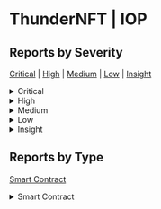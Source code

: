# ThunderNFT | IOP

## Reports by Severity

[Critical](./#critical) | [High](./#high) | [Medium](./#medium) | [Low](./#low) | [Insight](./#insight)

<details>

<summary>Critical</summary>

* [IOP \_ ThunderNFT 34534 - \[Smart Contract - Critical\] Maker will always only get token even if specifying a higher amount](iop-\_-thundernft-34534-smart-contract-critical-maker-will-always-only-get-token-even-if-specifying-a.md)
* [IOP \_ ThunderNFT 34560 - \[Smart Contract - Critical\] Updating sell-maker-orders does not provide refunds](iop-\_-thundernft-34560-smart-contract-critical-updating-sell-maker-orders-does-not-provide-refunds.md)
* [IOP \_ ThunderNFT 34605 - \[Smart Contract - Critical\] ERC tokens can be stolen because the amount is not validated in the update\_order function](iop-\_-thundernft-34605-smart-contract-critical-erc-tokens-can-be-stolen-because-the-amount-is-not-va.md)
* [IOP \_ ThunderNFT 34629 - \[Smart Contract - Critical\] Theft of Deposited Funds](iop-\_-thundernft-34629-smart-contract-critical-theft-of-deposited-funds.md)
* [IOP \_ ThunderNFT 34630 - \[Smart Contract - Critical\] Incorrect Token Sale Amount](iop-\_-thundernft-34630-smart-contract-critical-incorrect-token-sale-amount.md)
* [IOP \_ ThunderNFT 34636 - \[Smart Contract - Critical\] The amount is set to when creating the ExecutionResult which causes only NFT to be sold even if there should actually be more](iop-\_-thundernft-34636-smart-contract-critical-the-amount-is-set-to-when-creating-the-executionresul.md)
* [IOP \_ ThunderNFT 34736 - \[Smart Contract - Critical\] ERC tokens are stuck on the contract if more than supplied for Sell order](iop-\_-thundernft-34736-smart-contract-critical-erc-tokens-are-stuck-on-the-contract-if-more-than-sup.md)
* [IOP \_ ThunderNFT 34800 - \[Smart Contract - Critical\] Improper input validation in order update function leads to potential asset loss](iop-\_-thundernft-34800-smart-contract-critical-improper-input-validation-in-order-update-function-le.md)
* [IOP \_ ThunderNFT 34930 - \[Smart Contract - Critical\] User can only trade token when ERC is used](iop-\_-thundernft-34930-smart-contract-critical-user-can-only-trade-token-when-erc-is-used.md)
* [IOP \_ ThunderNFT 34934 - \[Smart Contract - Critical\] thunder\_exchangeupdate\_order can be abused to steal ERC token](iop-\_-thundernft-34934-smart-contract-critical-thunder\_exchangeupdate\_order-can-be-abused-to-steal-e.md)
* [IOP \_ ThunderNFT 34949 - \[Smart Contract - Critical\] Missing proper validation when updating order](iop-\_-thundernft-34949-smart-contract-critical-missing-proper-validation-when-updating-order.md)
* [IOP \_ ThunderNFT 34955 - \[Smart Contract - Critical\] Nfts of type may be stolen by updating an orders amount and cancelling it](iop-\_-thundernft-34955-smart-contract-critical-nfts-of-type-may-be-stolen-by-updating-an-orders-amou.md)
* [IOP \_ ThunderNFT 34957 - \[Smart Contract - Critical\] executionResults always returns an amount of leading to stuck nfts](iop-\_-thundernft-34957-smart-contract-critical-executionresults-always-returns-an-amount-of-leading.md)
* [IOP \_ ThunderNFT 34958 - \[Smart Contract - Critical\] Incorrect Setting of Amount in ExecutionResult](iop-\_-thundernft-34958-smart-contract-critical-incorrect-setting-of-amount-in-executionresult.md)
* [IOP \_ ThunderNFT 34980 - \[Smart Contract - Critical\] Order side manipulation can lead to theft of NFTs](iop-\_-thundernft-34980-smart-contract-critical-order-side-manipulation-can-lead-to-theft-of-nfts.md)

</details>

<details>

<summary>High</summary>

* [IOP \_ ThunderNFT 34496 - \[Smart Contract - High\] Users cant withdraw their funds for removed assets](iop-\_-thundernft-34496-smart-contract-high-users-cant-withdraw-their-funds-for-removed-assets.md)
* [IOP \_ ThunderNFT 34519 - \[Smart Contract - High\] users cant withdraw their tokens when specific asset removed from the whitelist](iop-\_-thundernft-34519-smart-contract-high-users-cant-withdraw-their-tokens-when-specific-asset-remo.md)
* [IOP \_ ThunderNFT 34565 - \[Smart Contract - High\] Selling maker cant cancel to retrieve his funds when strategy got removed](iop-\_-thundernft-34565-smart-contract-high-selling-maker-cant-cancel-to-retrieve-his-funds-when-stra.md)
* [IOP \_ ThunderNFT 34585 - \[Smart Contract - High\] Permanent freezing of NFTS that seller deposit into thunder exchange when the strategy whitelist address updated](iop-\_-thundernft-34585-smart-contract-high-permanent-freezing-of-nfts-that-seller-deposit-into-thund.md)
* [IOP \_ ThunderNFT 34587 - \[Smart Contract - High\] Users might temporarily get their funds locked in Pool contract](iop-\_-thundernft-34587-smart-contract-high-users-might-temporarily-get-their-funds-locked-in-pool-co.md)
* [IOP \_ ThunderNFT 34642 - \[Smart Contract - High\] strategy de-listing causes sellers NFTs locked on ThunderExchange](iop-\_-thundernft-34642-smart-contract-high-strategy-de-listing-causes-sellers-nfts-locked-on-thunder.md)
* [IOP \_ ThunderNFT 34816 - \[Smart Contract - High\] users cant call update\_order to update the strategy which prevent the NFT to be canceled or executed](iop-\_-thundernft-34816-smart-contract-high-users-cant-call-update\_order-to-update-the-strategy-which.md)
* [IOP \_ ThunderNFT 34943 - \[Smart Contract - High\] User cant withdraw asset from pool after asset\_managerremove\_asset is called](iop-\_-thundernft-34943-smart-contract-high-user-cant-withdraw-asset-from-pool-after-asset\_managerrem.md)
* [IOP \_ ThunderNFT 34966 - \[Smart Contract - High\] Royalty or protocol fee of will DoS executing orders in ThunderExchange](iop-\_-thundernft-34966-smart-contract-high-royalty-or-protocol-fee-of-will-dos-executing-orders-in-t.md)

</details>

<details>

<summary>Medium</summary>

* [IOP \_ ThunderNFT 34567 - \[Smart Contract - Medium\] users with current bid order can not update their order when payment token changed](iop-\_-thundernft-34567-smart-contract-medium-users-with-current-bid-order-can-not-update-their-order.md)
* [IOP \_ ThunderNFT 34714 - \[Smart Contract - Medium\] owner of NFT who have sell orderlisting NFT can not accept any bid offers](iop-\_-thundernft-34714-smart-contract-medium-owner-of-nft-who-have-sell-orderlisting-nft-can-not-acc.md)

</details>

<details>

<summary>Low</summary>

* [IOP \_ ThunderNFT 34455 - \[Smart Contract - Low\] Double Token Vulnerability leads to drain funds](iop-\_-thundernft-34455-smart-contract-low-double-token-vulnerability-leads-to-drain-funds.md)
* [IOP \_ ThunderNFT 34522 - \[Smart Contract - Low\] Self-transfer would inflate the balance](iop-\_-thundernft-34522-smart-contract-low-self-transfer-would-inflate-the-balance.md)
* [IOP \_ ThunderNFT 34545 - \[Smart Contract - Low\] Smart contract can be taken over by malicious user by back-running deployment](iop-\_-thundernft-34545-smart-contract-low-smart-contract-can-be-taken-over-by-malicious-user-by-back.md)
* [IOP \_ ThunderNFT 34659 - \[Smart Contract - Low\] Pool Balance Inflation](iop-\_-thundernft-34659-smart-contract-low-pool-balance-inflation.md)
* [IOP \_ ThunderNFT 34702 - \[Smart Contract - Low\] the function register\_royalty\_info does not allow to be called by the admin when the owner exist](iop-\_-thundernft-34702-smart-contract-low-the-function-register\_royalty\_info-does-not-allow-to-be-ca.md)
* [IOP \_ ThunderNFT 34760 - \[Smart Contract - Low\] Off-by-one error in get\_supported\_asset](iop-\_-thundernft-34760-smart-contract-low-off-by-one-error-in-get\_supported\_asset.md)
* [IOP \_ ThunderNFT 34761 - \[Smart Contract - Low\] Off-by-one error in get\_whitelisted\_strategy](iop-\_-thundernft-34761-smart-contract-low-off-by-one-error-in-get\_whitelisted\_strategy.md)
* [IOP \_ ThunderNFT 34791 - \[Smart Contract - Low\] Incompatibility with SRC might lead to inability of royalty info registrations](iop-\_-thundernft-34791-smart-contract-low-incompatibility-with-src-might-lead-to-inability-of-royalt.md)
* [IOP \_ ThunderNFT 34839 - \[Smart Contract - Low\] Royalty Fee limit is not enforced for registered collections](iop-\_-thundernft-34839-smart-contract-low-royalty-fee-limit-is-not-enforced-for-registered-collectio.md)
* [IOP \_ ThunderNFT 34848 - \[Smart Contract - Low\] Incorrect verification of deposit asset leads to creation of in-executable orders](iop-\_-thundernft-34848-smart-contract-low-incorrect-verification-of-deposit-asset-leads-to-creation.md)
* [IOP \_ ThunderNFT 34906 - \[Smart Contract - Low\] Existing Sell order can be executed despite payment asset delisting](iop-\_-thundernft-34906-smart-contract-low-existing-sell-order-can-be-executed-despite-payment-asset.md)
* [IOP \_ ThunderNFT 34962 - \[Smart Contract - Low\] tranfer\_from function have critical issue which lead to double increase same address amount](iop-\_-thundernft-34962-smart-contract-low-tranfer\_from-function-have-critical-issue-which-lead-to-do.md)
* [IOP \_ ThunderNFT 34964 - \[Smart Contract - Low\] Faulty Index out of Bounds](iop-\_-thundernft-34964-smart-contract-low-faulty-index-out-of-bounds.md)
* [IOP \_ ThunderNFT 34973 - \[Smart Contract - Low\] royalty\_managerregister\_royalty\_info might not work in some case](iop-\_-thundernft-34973-smart-contract-low-royalty\_managerregister\_royalty\_info-might-not-work-in-som.md)
* [IOP \_ ThunderNFT 34975 - \[Smart Contract - Low\] Read out of index](iop-\_-thundernft-34975-smart-contract-low-read-out-of-index.md)

</details>

<details>

<summary>Insight</summary>

* [IOP \_ ThunderNFT 34542 - \[Smart Contract - Insight\] Not Handling Balance Entries Properly in the Withdraw Function](iop-\_-thundernft-34542-smart-contract-insight-not-handling-balance-entries-properly-in-the-withdraw.md)
* [IOP \_ ThunderNFT 34578 - \[Smart Contract - Insight\] unds Not Locked During Order Placement](iop-\_-thundernft-34578-smart-contract-insight-unds-not-locked-during-order-placement.md)
* [IOP \_ ThunderNFT 34677 - \[Smart Contract - Insight\] NFTs can not be canceled since the cancel\_order function in thunder\_exchange have read storage attribute which calls cancel\_order in strategy that have write storage attribute](iop-\_-thundernft-34677-smart-contract-insight-nfts-can-not-be-canceled-since-the-cancel\_order-functi.md)
* [IOP \_ ThunderNFT 34963 - \[Smart Contract - Insight\] Invalid orders persist in storage maps with no indication of their invalid status](iop-\_-thundernft-34963-smart-contract-insight-invalid-orders-persist-in-storage-maps-with-no-indicat.md)
* [IOP \_ ThunderNFT 34967 - \[Smart Contract - Insight\] Insights Report](iop-\_-thundernft-34967-smart-contract-insight-insights-report.md)

</details>

## Reports by Type

[Smart Contract](./#smart-contract)

<details>

<summary>Smart Contract</summary>

* [IOP \_ ThunderNFT 34455 - \[Smart Contract - Low\] Double Token Vulnerability leads to drain funds](iop-\_-thundernft-34455-smart-contract-low-double-token-vulnerability-leads-to-drain-funds.md)
* [IOP \_ ThunderNFT 34496 - \[Smart Contract - High\] Users cant withdraw their funds for removed assets](iop-\_-thundernft-34496-smart-contract-high-users-cant-withdraw-their-funds-for-removed-assets.md)
* [IOP \_ ThunderNFT 34519 - \[Smart Contract - High\] users cant withdraw their tokens when specific asset removed from the whitelist](iop-\_-thundernft-34519-smart-contract-high-users-cant-withdraw-their-tokens-when-specific-asset-remo.md)
* [IOP \_ ThunderNFT 34522 - \[Smart Contract - Low\] Self-transfer would inflate the balance](iop-\_-thundernft-34522-smart-contract-low-self-transfer-would-inflate-the-balance.md)
* [IOP \_ ThunderNFT 34534 - \[Smart Contract - Critical\] Maker will always only get token even if specifying a higher amount](iop-\_-thundernft-34534-smart-contract-critical-maker-will-always-only-get-token-even-if-specifying-a.md)
* [IOP \_ ThunderNFT 34542 - \[Smart Contract - Insight\] Not Handling Balance Entries Properly in the Withdraw Function](iop-\_-thundernft-34542-smart-contract-insight-not-handling-balance-entries-properly-in-the-withdraw.md)
* [IOP \_ ThunderNFT 34545 - \[Smart Contract - Low\] Smart contract can be taken over by malicious user by back-running deployment](iop-\_-thundernft-34545-smart-contract-low-smart-contract-can-be-taken-over-by-malicious-user-by-back.md)
* [IOP \_ ThunderNFT 34560 - \[Smart Contract - Critical\] Updating sell-maker-orders does not provide refunds](iop-\_-thundernft-34560-smart-contract-critical-updating-sell-maker-orders-does-not-provide-refunds.md)
* [IOP \_ ThunderNFT 34565 - \[Smart Contract - High\] Selling maker cant cancel to retrieve his funds when strategy got removed](iop-\_-thundernft-34565-smart-contract-high-selling-maker-cant-cancel-to-retrieve-his-funds-when-stra.md)
* [IOP \_ ThunderNFT 34567 - \[Smart Contract - Medium\] users with current bid order can not update their order when payment token changed](iop-\_-thundernft-34567-smart-contract-medium-users-with-current-bid-order-can-not-update-their-order.md)
* [IOP \_ ThunderNFT 34578 - \[Smart Contract - Insight\] unds Not Locked During Order Placement](iop-\_-thundernft-34578-smart-contract-insight-unds-not-locked-during-order-placement.md)
* [IOP \_ ThunderNFT 34585 - \[Smart Contract - High\] Permanent freezing of NFTS that seller deposit into thunder exchange when the strategy whitelist address updated](iop-\_-thundernft-34585-smart-contract-high-permanent-freezing-of-nfts-that-seller-deposit-into-thund.md)
* [IOP \_ ThunderNFT 34587 - \[Smart Contract - High\] Users might temporarily get their funds locked in Pool contract](iop-\_-thundernft-34587-smart-contract-high-users-might-temporarily-get-their-funds-locked-in-pool-co.md)
* [IOP \_ ThunderNFT 34605 - \[Smart Contract - Critical\] ERC tokens can be stolen because the amount is not validated in the update\_order function](iop-\_-thundernft-34605-smart-contract-critical-erc-tokens-can-be-stolen-because-the-amount-is-not-va.md)
* [IOP \_ ThunderNFT 34629 - \[Smart Contract - Critical\] Theft of Deposited Funds](iop-\_-thundernft-34629-smart-contract-critical-theft-of-deposited-funds.md)
* [IOP \_ ThunderNFT 34630 - \[Smart Contract - Critical\] Incorrect Token Sale Amount](iop-\_-thundernft-34630-smart-contract-critical-incorrect-token-sale-amount.md)
* [IOP \_ ThunderNFT 34636 - \[Smart Contract - Critical\] The amount is set to when creating the ExecutionResult which causes only NFT to be sold even if there should actually be more](iop-\_-thundernft-34636-smart-contract-critical-the-amount-is-set-to-when-creating-the-executionresul.md)
* [IOP \_ ThunderNFT 34642 - \[Smart Contract - High\] strategy de-listing causes sellers NFTs locked on ThunderExchange](iop-\_-thundernft-34642-smart-contract-high-strategy-de-listing-causes-sellers-nfts-locked-on-thunder.md)
* [IOP \_ ThunderNFT 34659 - \[Smart Contract - Low\] Pool Balance Inflation](iop-\_-thundernft-34659-smart-contract-low-pool-balance-inflation.md)
* [IOP \_ ThunderNFT 34677 - \[Smart Contract - Insight\] NFTs can not be canceled since the cancel\_order function in thunder\_exchange have read storage attribute which calls cancel\_order in strategy that have write storage attribute](iop-\_-thundernft-34677-smart-contract-insight-nfts-can-not-be-canceled-since-the-cancel\_order-functi.md)
* [IOP \_ ThunderNFT 34702 - \[Smart Contract - Low\] the function register\_royalty\_info does not allow to be called by the admin when the owner exist](iop-\_-thundernft-34702-smart-contract-low-the-function-register\_royalty\_info-does-not-allow-to-be-ca.md)
* [IOP \_ ThunderNFT 34714 - \[Smart Contract - Medium\] owner of NFT who have sell orderlisting NFT can not accept any bid offers](iop-\_-thundernft-34714-smart-contract-medium-owner-of-nft-who-have-sell-orderlisting-nft-can-not-acc.md)
* [IOP \_ ThunderNFT 34736 - \[Smart Contract - Critical\] ERC tokens are stuck on the contract if more than supplied for Sell order](iop-\_-thundernft-34736-smart-contract-critical-erc-tokens-are-stuck-on-the-contract-if-more-than-sup.md)
* [IOP \_ ThunderNFT 34760 - \[Smart Contract - Low\] Off-by-one error in get\_supported\_asset](iop-\_-thundernft-34760-smart-contract-low-off-by-one-error-in-get\_supported\_asset.md)
* [IOP \_ ThunderNFT 34761 - \[Smart Contract - Low\] Off-by-one error in get\_whitelisted\_strategy](iop-\_-thundernft-34761-smart-contract-low-off-by-one-error-in-get\_whitelisted\_strategy.md)
* [IOP \_ ThunderNFT 34791 - \[Smart Contract - Low\] Incompatibility with SRC might lead to inability of royalty info registrations](iop-\_-thundernft-34791-smart-contract-low-incompatibility-with-src-might-lead-to-inability-of-royalt.md)
* [IOP \_ ThunderNFT 34800 - \[Smart Contract - Critical\] Improper input validation in order update function leads to potential asset loss](iop-\_-thundernft-34800-smart-contract-critical-improper-input-validation-in-order-update-function-le.md)
* [IOP \_ ThunderNFT 34816 - \[Smart Contract - High\] users cant call update\_order to update the strategy which prevent the NFT to be canceled or executed](iop-\_-thundernft-34816-smart-contract-high-users-cant-call-update\_order-to-update-the-strategy-which.md)
* [IOP \_ ThunderNFT 34839 - \[Smart Contract - Low\] Royalty Fee limit is not enforced for registered collections](iop-\_-thundernft-34839-smart-contract-low-royalty-fee-limit-is-not-enforced-for-registered-collectio.md)
* [IOP \_ ThunderNFT 34848 - \[Smart Contract - Low\] Incorrect verification of deposit asset leads to creation of in-executable orders](iop-\_-thundernft-34848-smart-contract-low-incorrect-verification-of-deposit-asset-leads-to-creation.md)
* [IOP \_ ThunderNFT 34906 - \[Smart Contract - Low\] Existing Sell order can be executed despite payment asset delisting](iop-\_-thundernft-34906-smart-contract-low-existing-sell-order-can-be-executed-despite-payment-asset.md)
* [IOP \_ ThunderNFT 34930 - \[Smart Contract - Critical\] User can only trade token when ERC is used](iop-\_-thundernft-34930-smart-contract-critical-user-can-only-trade-token-when-erc-is-used.md)
* [IOP \_ ThunderNFT 34934 - \[Smart Contract - Critical\] thunder\_exchangeupdate\_order can be abused to steal ERC token](iop-\_-thundernft-34934-smart-contract-critical-thunder\_exchangeupdate\_order-can-be-abused-to-steal-e.md)
* [IOP \_ ThunderNFT 34943 - \[Smart Contract - High\] User cant withdraw asset from pool after asset\_managerremove\_asset is called](iop-\_-thundernft-34943-smart-contract-high-user-cant-withdraw-asset-from-pool-after-asset\_managerrem.md)
* [IOP \_ ThunderNFT 34949 - \[Smart Contract - Critical\] Missing proper validation when updating order](iop-\_-thundernft-34949-smart-contract-critical-missing-proper-validation-when-updating-order.md)
* [IOP \_ ThunderNFT 34955 - \[Smart Contract - Critical\] Nfts of type may be stolen by updating an orders amount and cancelling it](iop-\_-thundernft-34955-smart-contract-critical-nfts-of-type-may-be-stolen-by-updating-an-orders-amou.md)
* [IOP \_ ThunderNFT 34957 - \[Smart Contract - Critical\] executionResults always returns an amount of leading to stuck nfts](iop-\_-thundernft-34957-smart-contract-critical-executionresults-always-returns-an-amount-of-leading.md)
* [IOP \_ ThunderNFT 34958 - \[Smart Contract - Critical\] Incorrect Setting of Amount in ExecutionResult](iop-\_-thundernft-34958-smart-contract-critical-incorrect-setting-of-amount-in-executionresult.md)
* [IOP \_ ThunderNFT 34962 - \[Smart Contract - Low\] tranfer\_from function have critical issue which lead to double increase same address amount](iop-\_-thundernft-34962-smart-contract-low-tranfer\_from-function-have-critical-issue-which-lead-to-do.md)
* [IOP \_ ThunderNFT 34963 - \[Smart Contract - Insight\] Invalid orders persist in storage maps with no indication of their invalid status](iop-\_-thundernft-34963-smart-contract-insight-invalid-orders-persist-in-storage-maps-with-no-indicat.md)
* [IOP \_ ThunderNFT 34964 - \[Smart Contract - Low\] Faulty Index out of Bounds](iop-\_-thundernft-34964-smart-contract-low-faulty-index-out-of-bounds.md)
* [IOP \_ ThunderNFT 34966 - \[Smart Contract - High\] Royalty or protocol fee of will DoS executing orders in ThunderExchange](iop-\_-thundernft-34966-smart-contract-high-royalty-or-protocol-fee-of-will-dos-executing-orders-in-t.md)
* [IOP \_ ThunderNFT 34967 - \[Smart Contract - Insight\] Insights Report](iop-\_-thundernft-34967-smart-contract-insight-insights-report.md)
* [IOP \_ ThunderNFT 34973 - \[Smart Contract - Low\] royalty\_managerregister\_royalty\_info might not work in some case](iop-\_-thundernft-34973-smart-contract-low-royalty\_managerregister\_royalty\_info-might-not-work-in-som.md)
* [IOP \_ ThunderNFT 34975 - \[Smart Contract - Low\] Read out of index](iop-\_-thundernft-34975-smart-contract-low-read-out-of-index.md)
* [IOP \_ ThunderNFT 34980 - \[Smart Contract - Critical\] Order side manipulation can lead to theft of NFTs](iop-\_-thundernft-34980-smart-contract-critical-order-side-manipulation-can-lead-to-theft-of-nfts.md)

</details>
